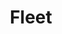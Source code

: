 ---
codehost: https://github.com/fleetdm/fleet
logohandle: fleetdm
sort: fleetdm
title: Fleet
twitter: https://x.com/fleetctl
website: https://fleetdm.com/
youtube: https://youtube.com/channel/UCZyoqZ4exJvoibmTKJrQ-dQ
---